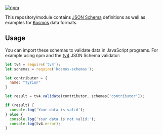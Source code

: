 [![npm](https://img.shields.io/npm/v/@kosmos/schemas)](https://www.npmjs.com/package/@kosmos/schemas)

This repository/module contains [JSON Schema](https://json-schema.org/)
definitions as well as examples for [Kosmos](https://kosmos.org) data formats.

## Usage

You can import these schemas to validate data in JavaScript programs. For
example using npm and the [tv4](https://www.npmjs.com/package/tv4) JSON Schema
validator:

```js
let tv4 = require('tv4');
let schemas = require('kosmos-schemas');

let contributor = {
  name: "Tyrion"
}

let result = tv4.validate(contributor, schemas['contributor']);

if (result) {
  console.log('Your data is valid');
} else {
  console.log('Your data is not valid:');
  console.log(tv4.error);
}
```
